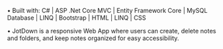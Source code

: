 • Built with: C# | ASP .Net Core MVC | Entity Framework Core | MySQL Database | LINQ | Bootstrap | HTML | LINQ | CSS 

• JotDown is a responsive Web App where users can create, delete notes and folders, and keep notes organized for easy accessibility.
